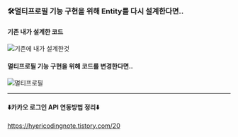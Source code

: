 ### 🛠️멀티프로필 기능 구현을 위해 Entity를 다시 설계한다면..


#### 기존 내가 설계한 코드
![기존에 내가 설계한것](https://github.com/happyhyeri/band/assets/132744632/24cfdbb0-0451-4aef-a65c-ec0c361c1a3f)

#### 멀티프로필 기능 구현을 위해 코드를 변경한다면..

![멀티프로필](https://github.com/happyhyeri/band/assets/132744632/299f53c9-d482-42da-a549-0e23a9faea73)

-----



#### ⬇️카카오 로그인 API 연동방법 정리⬇️
<https://hyericodingnote.tistory.com/20>
